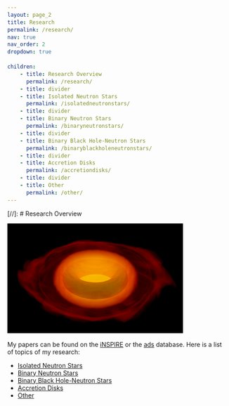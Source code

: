 ```yaml
---
layout: page_2
title: Research
permalink: /research/
nav: true
nav_order: 2
dropdown: true

children:
    - title: Research Overview
      permalink: /research/
    - title: divider
    - title: Isolated Neutron Stars
      permalink: /isolatedneutronstars/
    - title: divider
    - title: Binary Neutron Stars
      permalink: /binaryneutronstars/
    - title: divider
    - title: Binary Black Hole-Neutron Stars
      permalink: /binaryblackholeneutronstars/
    - title: divider
    - title: Accretion Disks
      permalink: /accretiondisks/
    - title: divider
    - title: Other
      permalink: /other/
---
```


[//]: # Research Overview

<!---
<figure>
    <center>
    <img src="/assets/img/p_eq_rho_t_P_30.png" width="500">
    <figcaption>Ergo Star</figcaption>
    </center>
</figure>
--->

<div class="pull-right">
    <img src="/assets/img/p_eq_rho_t_P_30.png"  width=400 height=250/></div>


My papers can be found on the [iNSPIRE](https://inspirehep.net/literature?sort=mostrecent&size=25&page=1&q=a%20tsokaros) or the [ads](https://ui.adsabs.harvard.edu/search/q=%20author%3A%22tsokaros%22&sort=date%20desc%2C%20bibcode%20desc&p_=0)
   database.
   Here is a list of topics of my research:
   - [Isolated Neutron Stars](https://tsokaros.github.io/isolatedneutronstars/)
   - [Binary Neutron Stars](https://tsokaros.github.io/binaryneutronstars/)
   - [Binary Black Hole-Neutron Stars](https://tsokaros.github.io/binaryblackholeneutronstars/)    
   - [Accretion Disks](https://tsokaros.github.io/accretiondisks/)
   - [Other](https://tsokaros.github.io/other/)
